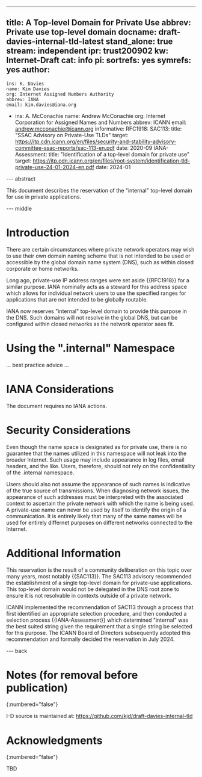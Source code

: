---
title: A Top-level Domain for Private Use
abbrev: Private use top-level domain
docname: draft-davies-internal-tld-latest
stand_alone: true
stream: independent
ipr: trust200902
kw: Internet-Draft
cat: info 
pi:
  sortrefs: yes
  symrefs: yes
author:
  -
    ins: K. Davies
    name: Kim Davies
    org: Internet Assigned Numbers Authority
    abbrev: IANA
    email: kim.davies@iana.org
  -
    ins: A. McConachie
    name: Andrew McConachie
    org: Internet Corporation for Assigned Names and Numbers
    abbrev: ICANN
    email: andrew.mcconachie@icann.org
informative:
  RFC1918:
  SAC113:
    title: "SSAC Advisory on Private-Use TLDs"
    target: https://itp.cdn.icann.org/en/files/security-and-stability-advisory-committee-ssac-reports/sac-113-en.pdf
    date: 2020-09
  IANA-Assessment:
    title: "Identification of a top-level domain for private use"
    target: https://itp.cdn.icann.org/en/files/root-system/identification-tld-private-use-24-01-2024-en.pdf
    date: 2024-01

--- abstract

This document describes the reservation of the "internal" top-level domain for
use in private applications.

--- middle

# Introduction

There are certain circumstances where private network operators may wish to use
their own domain naming scheme that is not intended to be used or accessible by
the global domain name system (DNS), such as within closed corporate or home networks. 

Long ago, private-use IP address ranges were set aside {{RFC1918}} for
a similar purpose. IANA nominally acts as a steward for this address space
which allows for individual network users to use the specified ranges for
applications that are not intended to be globally routable.

IANA now reserves "internal" top-level domain to provide this purpose in
the DNS. Such domains will not resolve in the global DNS, but
can be configured within closed networks as the network operator sees fit.

# Using the ".internal" Namespace

... best practice advice ...

# IANA Considerations

The document requires no IANA actions.

<!--
... given the birthing process, I assume there is no desire/plan for
this to be designated as a special-use domain. If there is it requires
standards action or IESG approval, and then it would be an IANA action
to designate it as such.
-->

# Security Considerations

Even though the name space is designated as for private use, there is no
guarantee that the names utilized in this namespace will not leak into
the broader Internet. Such usage may include appearance in log files,
email headers, and the like. Users, therefore, should not rely on the
confidentiality of the .internal namespace.

Users should also not assume the appearance of such names is indicative of
the true source of transmissions. When diagnosing network issues, the
appearance of such addresses must be interpreted with the associated
context to ascertain the private network with which the name is being used.
A private-use name can never be used by itself to identify the origin of
a communication. It is entirely likely that many of the same names will be
used for entirely differnet purposes on different networks connected to
the Internet.

# Additional Information

This reservation is the result of a community deliberation on this topic
over many years, most notably {{SAC113}}. The SAC113 advisory recommended
the establishment of a single top-level domain for private-use applications.
This top-level domain would not be delegated in the DNS root zone to ensure
it is not resolvable in contexts outside of a private network.

ICANN implemented the recommendation of SAC113 through a process that first
identified an appropriate selection procedure, and then conducted a 
selection process {{IANA-Assessment}} which determined "internal" was the
best suited string given the requirement that a single string be selected for
this purpose. The ICANN Board of Directors subsequently adopted this
recommendation and formally decided the reservation in July 2024.

--- back

# Notes (for removal before publication)
{:numbered="false"}

I-D source is maintained at: https://github.com/kjd/draft-davies-internal-tld

# Acknowledgments
{:numbered="false"}

TBD

